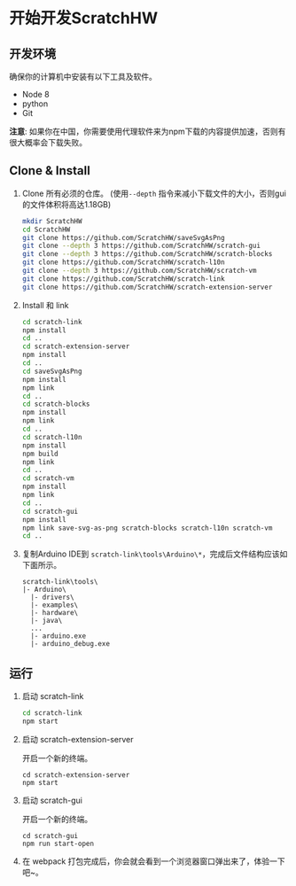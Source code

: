 # 开始开发ScratchHW

## 开发环境

确保你的计算机中安装有以下工具及软件。

- Node 8
- python
- Git

**注意**: 如果你在中国，你需要使用代理软件来为npm下载的内容提供加速，否则有很大概率会下载失败。

## Clone & Install

1. Clone 所有必须的仓库。 (使用```--depth``` 指令来减小下载文件的大小，否则gui的文件体积将高达1.18GB)

    ```bash
    mkdir ScratchHW
    cd ScratchHW
    git clone https://github.com/ScratchHW/saveSvgAsPng
    git clone --depth 3 https://github.com/ScratchHW/scratch-gui
    git clone --depth 3 https://github.com/ScratchHW/scratch-blocks
    git clone https://github.com/ScratchHW/scratch-l10n
    git clone --depth 3 https://github.com/ScratchHW/scratch-vm
    git clone https://github.com/ScratchHW/scratch-link
    git clone https://github.com/ScratchHW/scratch-extension-server
    ```

2. Install 和 link

    ```bash
    cd scratch-link
    npm install
    cd ..
    cd scratch-extension-server
    npm install
    cd ..
    cd saveSvgAsPng
    npm install
    npm link
    cd ..
    cd scratch-blocks
    npm install
    npm link
    cd ..
    cd scratch-l10n
    npm install
    npm build
    npm link
    cd ..
    cd scratch-vm
    npm install
    npm link
    cd ..
    cd scratch-gui
    npm install
    npm link save-svg-as-png scratch-blocks scratch-l10n scratch-vm
    cd ..
    ```

3. 复制Arduino IDE到 `scratch-link\tools\Arduino\*`，完成后文件结构应该如下面所示。

    ```
    scratch-link\tools\
    |- Arduino\
      |- drivers\
      |- examples\
      |- hardware\
      |- java\
      ...
      |- arduino.exe
      |- arduino_debug.exe
    ```

## 运行

1. 启动 scratch-link

    ```bash
    cd scratch-link
    npm start
    ```

2. 启动 scratch-extension-server

    开启一个新的终端。

    ```
    cd scratch-extension-server
    npm start
    ```

3. 启动 scratch-gui

    开启一个新的终端。

    ```
    cd scratch-gui
    npm run start-open
    ```

4. 在 webpack 打包完成后，你会就会看到一个浏览器窗口弹出来了，体验一下吧~。